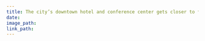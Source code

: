 ```yaml
---
title: The city’s downtown hotel and conference center gets closer to finish line
date:
image_path:
link_path:
---
```

